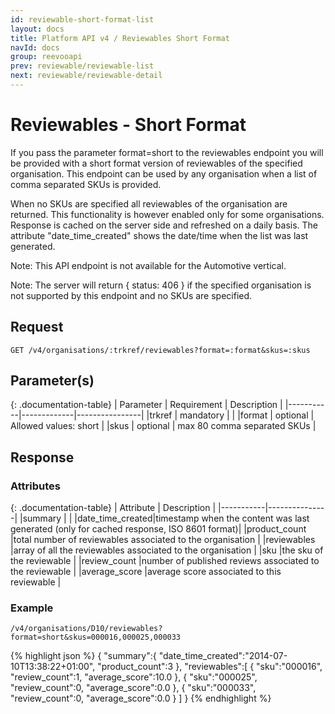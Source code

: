 ```yaml
---
id: reviewable-short-format-list
layout: docs
title: Platform API v4 / Reviewables Short Format
navId: docs
group: reevooapi
prev: reviewable/reviewable-list
next: reviewable/reviewable-detail
---
```


# Reviewables - Short Format
If you pass the parameter format=short to the reviewables endpoint you will be provided with
a short format version of reviewables of the specified organisation.
This endpoint can be used by any organisation when a list of comma separated SKUs is provided.

When no SKUs are specified all reviewables of the organisation are returned.
This functionality is however enabled only for some organisations. Response is cached on the
server side and refreshed on a daily basis. The attribute "date_time_created" shows the
date/time when the list was last generated.

Note: This API endpoint is not available for the Automotive vertical.

Note: The server will return { status: 406 } if the specified organisation is not supported
by this endpoint and no SKUs are specified.

## **Request**

`GET /v4/organisations/:trkref/reviewables?format=:format&skus=:skus`

## Parameter(s)

{: .documentation-table}
| Parameter | Requirement | Description    |
|-----------|-------------|----------------|
|trkref     | mandatory   |                |
|format     | optional    | Allowed values: short       |
|skus       | optional    | max 80 comma separated SKUs |

## **Response**

### Attributes

{: .documentation-table}
| Attribute | Description   |
|-----------|---------------|
|summary                                        |                                                                                         |
|<span class="indent-1">date_time_created</span>|timestamp when the content was last generated (only for cached response, ISO 8601 format)|
|<span class="indent-1">product_count</span>    |total number of reviewables associated to the organisation                               |
|reviewables                                    |array of all the reviewables associated to the organisation                              |
|<span class="indent-1">sku</span>              |the sku of the reviewable                                                                |
|<span class="indent-1">review_count</span>     |number of published reviews associated to the reviewable                                 |
|<span class="indent-1">average_score</span>    |average score associated to this reviewable                                              |

### Example

`/v4/organisations/D10/reviewables?format=short&skus=000016,000025,000033`

{% highlight json %}
{
   "summary":{
      "date_time_created":"2014-07-10T13:38:22+01:00",
      "product_count":3
   },
   "reviewables":[
      {
         "sku":"000016",
         "review_count":1,
         "average_score":10.0
      },
      {
         "sku":"000025",
         "review_count":0,
         "average_score":0.0
      },
      {
         "sku":"000033",
         "review_count":0,
         "average_score":0.0
      }
   ]
}
{% endhighlight %}
